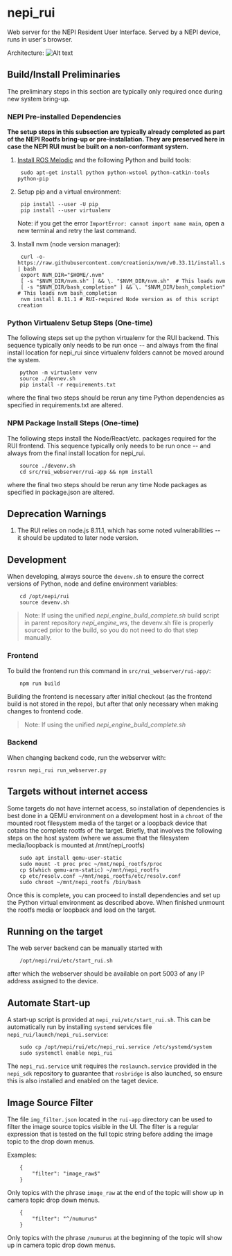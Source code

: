 <!--
Copyright (c) 2024 Numurus, LLC <https://www.numurus.com>.

This file is part of nepi-engine
(see https://github.com/nepi-engine).

License: 3-clause BSD, see https://opensource.org/licenses/BSD-3-Clause
-->
# nepi_rui

Web server for the NEPI Resident User Interface. Served by a NEPI device, runs in user's browser.

Architecture:
![Alt text](/resources/architecture.png?raw=true "Architecture")


## Build/Install Preliminaries
The preliminary steps in this section are typically only required once during new system bring-up.

### NEPI Pre-installed Dependencies
**The setup steps in this subsection are typically already completed as part of the NEPI Rootfs bring-up or pre-installation. They are preserved here in case the NEPI RUI must be built on a non-conformant system.**

1. [Install ROS Melodic](http://wiki.ros.org/kinetic/Installation/Ubuntu) and the following Python and build tools:

        sudo apt-get install python python-wstool python-catkin-tools python-pip

1. Setup pip and a virtual environment:

        pip install --user -U pip
        pip install --user virtualenv

   Note: if you get the error ``ImportError: cannot import name main``, open a new terminal and retry the last command.        

1. Install nvm (node version manager):

        curl -o- https://raw.githubusercontent.com/creationix/nvm/v0.33.11/install.sh | bash
        export NVM_DIR="$HOME/.nvm"
        [ -s "$NVM_DIR/nvm.sh" ] && \. "$NVM_DIR/nvm.sh"  # This loads nvm
        [ -s "$NVM_DIR/bash_completion" ] && \. "$NVM_DIR/bash_completion"  # This loads nvm bash_completion
        nvm install 8.11.1 # RUI-required Node version as of this script creation

### Python Virtualenv Setup Steps (One-time)
The following steps set up the python virtualenv for the RUI backend. This sequence typically only needs to be run once -- and always from the final install location for nepi_rui since virtualenv folders cannot be moved around the system.

        python -m virtualenv venv
        source ./devnev.sh
        pip install -r requirements.txt

where the final two steps should be rerun any time Python dependencies as specified in requirements.txt are altered.

### NPM Package Install Steps (One-time)
The following steps install the Node/React/etc. packages required for the RUI frontend. This sequence typically only needs to be run once -- and always from the final install location for nepi_rui.

        source ./devenv.sh
        cd src/rui_webserver/rui-app && npm install

where the final two steps should be rerun any time Node packages as specified in package.json are altered.

## Deprecation Warnings
1. The RUI relies on node.js 8.11.1, which has some noted vulnerabilities -- it should be updated to later node version.

## Development

When developing, always source the `devenv.sh` to ensure the correct versions of Python, node and define environment variables:

        cd /opt/nepi/rui
        source devenv.sh

>Note: If using the unified _nepi_engine_build_complete.sh_ build script in parent repository _nepi_engine_ws_, the devenv.sh file is properly sourced prior to the build, so you do not need to do that step manually.

### Frontend

To build the frontend run this command in `src/rui_webserver/rui-app/`:

        npm run build

Building the frontend is necessary after initial checkout (as the frontend build is not stored in the repo), but after that only necessary when making changes to frontend code.

>Note: If using the unified _nepi_engine_build_complete.sh_ 

### Backend

When changing backend code, run the webserver with:

    rosrun nepi_rui run_webserver.py

## Targets without internet access

Some targets do not have internet access, so installation of dependencies is best done in a QEMU environment on a development host in a `chroot` of the mounted root filesystem media of the target or a loopback device that cotains the complete rootfs of the target. Briefly, that involves the following steps on the host system (where we assume that the filesystem media/loopback is mounted at /mnt/nepi_rootfs)

        sudo apt install qemu-user-static
        sudo mount -t proc proc ~/mnt/nepi_rootfs/proc
        cp $(which qemu-arm-static) ~/mnt/nepi_rootfs
        cp etc/resolv.conf ~/mnt/nepi_rootfs/etc/resolv.conf
        sudo chroot ~/mnt/nepi_rootfs /bin/bash

Once this is complete, you can proceed to install dependencies and set up the Python virtual environment as described above. When finished unmount the rootfs media or loopback and load on the target.

## Running on the target

The web server backend can be manually started with

        /opt/nepi/rui/etc/start_rui.sh        

after which the webserver should be available on port 5003 of any IP address assigned to the device.

## Automate Start-up
A start-up script is provided at `nepi_rui/etc/start_rui.sh`. This can be automatically run by installing `systemd` services file `nepi_rui/launch/nepi_rui.service`:

        sudo cp /opt/nepi/rui/etc/nepi_rui.service /etc/systemd/system
        sudo systemctl enable nepi_rui

The `nepi_rui.service` unit requires the `roslaunch.service` provided in the `nepi_sdk` repository to guarantee that `rosbridge` is also launched, so ensure this is also installed and enabled on the taget device.

## Image Source Filter

The file `img_filter.json` located in the `rui-app` directory can be used to filter the image source topics visible in the UI.  The filter is a regular expression that is tested on the full topic string before adding the image topic to the drop down menus.

Examples:

        {
            "filter": "image_raw$"
        }

Only topics with the phrase `image_raw` at the end of the topic will show up in camera topic drop down menus.

        {
            "filter": "^/numurus"
        }

Only topics with the phrase `/numurus` at the beginning of the topic will show up in camera topic drop down menus.

